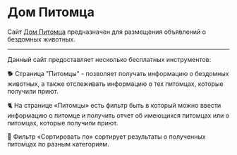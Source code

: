 # Дом Питомца #

Сайт [Дом Питомца](http://130.193.37.179/app/pets) предназначен для размещения объявлений о бездомных животных.
___

Данный сайт предоставляет несколько бесплатных инструментов:

:dog2: Страница "Питомцы" - позволяет получать информацию о бездомных животных,
а также отслеживать информацию о тех питомцах, которые получили приют.

:cat2: На странице «Питомцы» есть фильтр быть в который можно ввести информацию о питомце
и получить отчет об имеющихся питомцах или о питомцах, которые получили приют.

:mouse2: Фильтр «Сортировать по» сортирует результаты о полученных питомцах по разным категориям.
